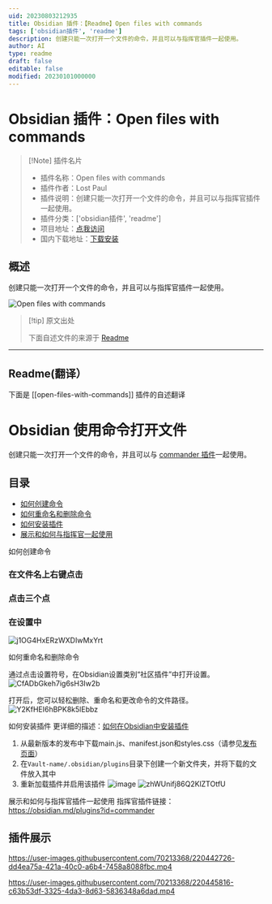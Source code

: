 ```yaml
---
uid: 20230803212935
title: Obsidian 插件：【Readme】Open files with commands
tags: ['obsidian插件', 'readme']
description: 创建只能一次打开一个文件的命令，并且可以与指挥官插件一起使用。
author: AI
type: readme
draft: false
editable: false
modified: 20230101000000
---
```


# Obsidian 插件：Open files with commands

> [!Note] 插件名片
> - 插件名称：Open files with commands
> - 插件作者：Lost Paul
> - 插件说明：创建只能一次打开一个文件的命令，并且可以与指挥官插件一起使用。
> - 插件分类：['obsidian插件', 'readme']
> - 项目地址：[点我访问](https://github.com/LostPaul/ob-open-files-with-commands)
> - 国内下载地址：[下载安装](https://pkmer.cn/products/plugin/pluginMarket/?open-files-with-commands)

## 概述

创建只能一次打开一个文件的命令，并且可以与指挥官插件一起使用。

![Open files with commands](https://cdn.pkmer.cn/covers/open-files-with-commands.png!pkmer)

> [!tip] 原文出处
> 
>下面自述文件的来源于 [Readme](https://ghproxy.net/https://raw.githubusercontent.com/LostPaul/ob-open-files-with-commands/master/README.md)
> 

---

## Readme(翻译）

下面是 [[open-files-with-commands]] 插件的自述翻译



# Obsidian 使用命令打开文件

创建只能一次打开一个文件的命令，并且可以与 [commander 插件](https://github.com/phibr0/obsidian-commander)一起使用。

## 目录

- [如何创建命令](#如何创建命令)
- [如何重命名和删除命令](#如何重命名和删除命令)
- [如何安装插件](#如何安装插件)
- [展示和如何与指挥官一起使用](#展示和如何与指挥官一起使用)

如何创建命令

### 在文件名上右键点击

### 点击三个点

### 在设置中
![j1OG4HxERzWXDIwMxYrt](https://user-images.githubusercontent.com/70213368/220428493-40b49a99-b9ce-464d-91db-096c83bc47fb.gif)

如何重命名和删除命令

通过点击设置符号，在Obsidian设置类别“社区插件”中打开设置。
![CfADbGkeh7ig6sH3Iw2b](https://user-images.githubusercontent.com/70213368/220428943-996e3650-6df2-46f5-9a71-ab308f4768e2.png)

打开后，您可以轻松删除、重命名和更改命令的文件路径。
![Y2KfHEI6hBPK8k5lEbbz](https://user-images.githubusercontent.com/70213368/220429660-37b877ef-d519-4070-9cf8-84e5b6b15ab1.gif)

如何安装插件
更详细的描述：[如何在Obsidian中安装插件](https://forum.obsidian.md/t/plugins-mini-faq/7737)

1. 从最新版本的发布中下载main.js、manifest.json和styles.css（请参见[发布页面](https://github.com/LostPaul/ob-open-files-with-commands/releases/)）
2. 在`Vault-name/.obsidian/plugins`目录下创建一个新文件夹，并将下载的文件放入其中
3. 重新加载插件并启用该插件
![image](https://user-images.githubusercontent.com/70213368/220440006-afc6f592-8ff9-4074-8b24-74f69c22cf18.png)
![zhWUnifj86Q2KlZTOtfU](https://user-images.githubusercontent.com/70213368/220440083-076bdb60-49a7-44cb-b001-37b3dd7717c3.png)

展示和如何与指挥官插件一起使用
指挥官插件链接：https://obsidian.md/plugins?id=commander

## 插件展示

https://user-images.githubusercontent.com/70213368/220442726-dd4ea75a-421a-40c0-a6b4-7458a8088fbc.mp4

https://user-images.githubusercontent.com/70213368/220445816-c63b53df-3325-4da3-8d63-5836348a6dad.mp4



